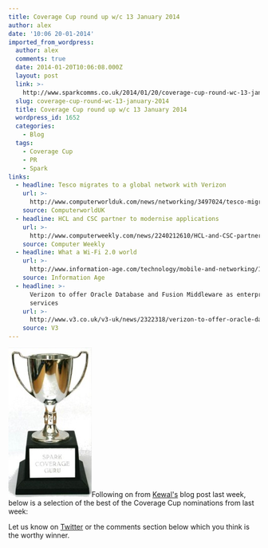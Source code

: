 ```yaml
---
title: Coverage Cup round up w/c 13 January 2014
author: alex
date: '10:06 20-01-2014'
imported_from_wordpress:
  author: alex
  comments: true
  date: 2014-01-20T10:06:08.000Z
  layout: post
  link: >-
    http://www.sparkcomms.co.uk/2014/01/20/coverage-cup-round-wc-13-january-2014/
  slug: coverage-cup-round-wc-13-january-2014
  title: Coverage Cup round up w/c 13 January 2014
  wordpress_id: 1652
  categories:
    - Blog
  tags:
    - Coverage Cup
    - PR
    - Spark
links:
  - headline: Tesco migrates to a global network with Verizon
    url: >-
      http://www.computerworlduk.com/news/networking/3497024/tesco-migrates-global-network-with-verizon/ 
    source: ComputerworldUK
  - headline: HCL and CSC partner to modernise applications
    url: >-
      http://www.computerweekly.com/news/2240212610/HCL-and-CSC-partner-to-modernise-applications 
    source: Computer Weekly
  - headline: What a Wi-Fi 2.0 world
    url: >-
      http://www.information-age.com/technology/mobile-and-networking/123457600/what-a-wi-fi-2-0-world
    source: Information Age
  - headline: >-
      Verizon to offer Oracle Database and Fusion Middleware as enterprise cloud
      services
    url: >-
      http://www.v3.co.uk/v3-uk/news/2322318/verizon-to-offer-oracle-database-and-fusion-middleware-as-enterprise-cloud-services
    source: V3
---
```

![Coverage cup](Coverage-cup-167x300.jpg)Following on from [Kewal's](http://www.sparkcomms.co.uk/2014/01/13/press-coverage-competitive-business-tech-pr/) blog post last week, below is a selection of the best of the Coverage Cup nominations from last week:

Let us know on [Twitter](http://www.twitter.com/sparkcomms) or the comments section below which you think is the worthy winner.
